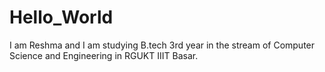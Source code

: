 # Hello_World
I am Reshma and I am studying B.tech 3rd year in the stream of Computer Science and Engineering in RGUKT IIIT Basar.
